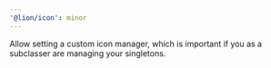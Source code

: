 ```yaml
---
'@lion/icon': minor
---
```


Allow setting a custom icon manager, which is important if you as a subclasser are managing your singletons.
